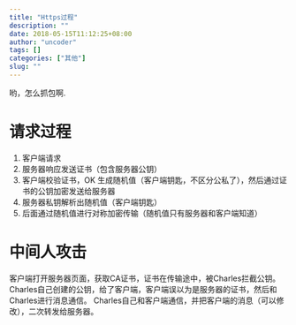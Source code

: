 ```yaml
---
title: "Https过程"
description: ""
date: 2018-05-15T11:12:25+08:00
author: "uncoder"
tags: []
categories: ["其他"]
slug: ""
---
```


哟，怎么抓包啊.

<!--more-->

# 请求过程

1. 客户端请求
2. 服务器响应发送证书（包含服务器公钥）
3. 客户端校验证书，OK 生成随机值（客户端钥匙，不区分公私了），然后通过证书的公钥加密发送给服务器
4. 服务器私钥解析出随机值（客户端钥匙）
5. 后面通过随机值进行对称加密传输（随机值只有服务器和客户端知道）

# 中间人攻击

客户端打开服务器页面，获取CA证书，证书在传输途中，被Charles拦截公钥。
Charles自己创建的公钥，给了客户端，客户端误以为是服务器的证书，然后和Charles进行消息通信。
Charles自己和客户端通信，并把客户端的消息（可以修改），二次转发给服务器。

